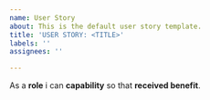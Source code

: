 ```yaml
---
name: User Story
about: This is the default user story template.
title: 'USER STORY: <TITLE>'
labels: ''
assignees: ''

---
```


As a **role** i can **capability** so that **received benefit**.

